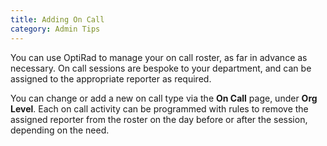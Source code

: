 ```yaml
---
title: Adding On Call
category: Admin Tips
---
```

You can use OptiRad to manage your on call roster, as far in advance as necessary. On call sessions are bespoke to your department, and can be assigned to the appropriate reporter as required. 

You can change or add a new on call type via the **On Call** page, under **Org Level**. Each on call activity can be programmed with rules to remove the assigned reporter from the roster on the day before or after the session, depending on the need.
